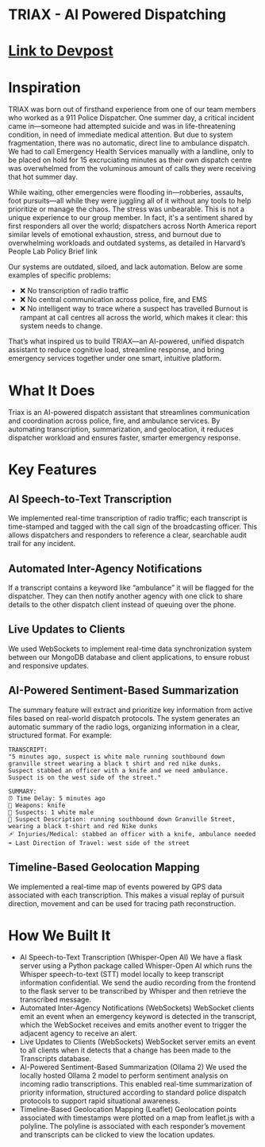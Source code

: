 # TRIAX - AI Powered Dispatching
# [Link to Devpost](https://devpost.com/software/triax)

# Inspiration
TRIAX was born out of firsthand experience from one of our team members who worked as a 911 Police Dispatcher. One summer day, a critical incident came in—someone had attempted suicide and was in life-threatening condition, in need of immediate medical attention. But due to system fragmentation, there was no automatic, direct line to ambulance dispatch. We had to call Emergency Health Services manually with a landline, only to be placed on hold for 15 excruciating minutes as their own dispatch centre was overwhelmed from the voluminous amount of calls they were receiving that hot summer day.

While waiting, other emergencies were flooding in—robberies, assaults, foot pursuits—all while they were juggling all of it without any tools to help prioritize or manage the chaos. The stress was unbearable. This is not a unique experience to our group member. In fact, it's a sentiment shared by first responders all over the world; dispatchers across North America report similar levels of emotional exhaustion, stress, and burnout due to overwhelming workloads and outdated systems, as detailed in Harvard’s People Lab Policy Brief link

Our systems are outdated, siloed, and lack automation. Below are some examples of specific problems:

- ❌ No transcription of radio traffic
- ❌ No central communication across police, fire, and EMS
- ❌ No intelligent way to trace where a suspect has travelled
Burnout is rampant at call centres all across the world, which makes it clear: this system needs to change.

That’s what inspired us to build TRIAX—an AI-powered, unified dispatch assistant to reduce cognitive load, streamline response, and bring emergency services together under one smart, intuitive platform.

# What It Does
Triax is an AI-powered dispatch assistant that streamlines communication and coordination across police, fire, and ambulance services. By automating transcription, summarization, and geolocation, it reduces dispatcher workload and ensures faster, smarter emergency response.

# Key Features

## AI Speech-to-Text Transcription 
We implemented real-time transcription of radio traffic; each transcript is time-stamped and tagged with the call sign of the broadcasting officer. This allows dispatchers and responders to reference a clear, searchable audit trail for any incident.

## Automated Inter-Agency Notifications 
If a transcript contains a keyword like “ambulance” it will be flagged for the dispatcher. They can then notify another agency with one click to share details to the other dispatch client instead of queuing over the phone.

## Live Updates to Clients 
We used WebSockets to implement real-time data synchronization system between our MongoDB database and client applications, to ensure robust and responsive updates.

## AI-Powered Sentiment-Based Summarization 
The summary feature will extract and prioritize key information from active files based on real-world dispatch protocols. The system generates an automatic summary of the radio logs, organizing information in a clear, structured format. For example:
```
TRANSCRIPT:
"5 minutes ago, suspect is white male running southbound down granville street wearing a black t shirt and red nike dunks.
Suspect stabbed an officer with a knife and we need ambulance.
Suspect is on the west side of the street."

SUMMARY:
⏰ Time Delay: 5 minutes ago
🔫 Weapons: knife
🧍 Suspects: 1 white male
🧥 Suspect Description: running southbound down Granville Street, wearing a black t-shirt and red Nike dunks
🩹 Injuries/Medical: stabbed an officer with a knife, ambulance needed
➡️ Last Direction of Travel: west side of the street
```

## Timeline-Based Geolocation Mapping 
We implemented a real-time map of events powered by GPS data associated with each transcription. This makes a visual replay of pursuit direction, movement and can be used for tracing path reconstruction.

# How We Built It
- AI Speech-to-Text Transcription (Whisper-Open AI) We have a flask server using a Python package called Whisper-Open AI which runs the Whisper speech-to-text (STT) model locally to keep transcript information confidential. We send the audio recording from the frontend to the flask server to be transcribed by Whisper and then retrieve the transcribed message.
- Automated Inter-Agency Notifications (WebSockets) WebSocket clients emit an event when an emergency keyword is detected in the transcript, which the WebSocket receives and emits another event to trigger the adjacent agency to receive an alert.
- Live Updates to Clients (WebSockets) WebSocket server emits an event to all clients when it detects that a change has been made to the Transcripts database.
- AI-Powered Sentiment-Based Summarization (Ollama 2) We used the locally hosted Ollama 2 model to perform sentiment analysis on incoming radio transcriptions. This enabled real-time summarization of priority information, structured according to standard police dispatch protocols to support rapid situational awareness.
- Timeline-Based Geolocation Mapping (Leaflet) Geolocation points associated with timestamps were plotted on a map from leaflet.js with a polyline. The polyline is associated with each responder’s movement and transcripts can be clicked to view the location updates.
